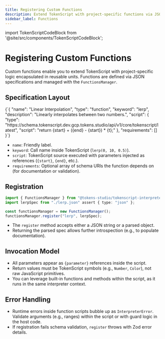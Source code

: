 ```yaml
---
title: Registering Custom Functions
description: Extend TokenScript with project-specific functions via JSON specifications.
sidebar_label: Functions
---
```


import TokenScriptCodeBlock from '@site/src/components/TokenScriptCodeBlock';

# Registering Custom Functions

Custom functions enable you to extend TokenScript with project-specific logic encapsulated in reusable units. Functions are defined via JSON specifications and managed with the `FunctionsManager`.

## Specification Layout

<TokenScriptCodeBlock mode="json" showResult={false}>
{`{
    "name": "Linear Interpolation",
    "type": "function",
    "keyword": "lerp",
    "description": "Linearly interpolates between two numbers.",
    "script": {
      "type": "https://schema.tokenscript.dev.gcp.tokens.studio/api/v1/core/tokenscript/latest",
      "script": "return {start} + ({end} - {start}) * {t};"
    },
    "requirements": []
}`}
</TokenScriptCodeBlock>

- `name`: Friendly label.
- `keyword`: Call name inside TokenScript (`lerp(0, 10, 0.5)`).
- `script`: TokenScript source executed with parameters injected as references (`{start}`, `{end}`, etc.).
- `requirements`: Optional array of schema URIs the function depends on (for documentation or validation).

## Registration

```ts
import { FunctionsManager } from "@tokens-studio/tokenscript-interpreter";
import lerpSpec from "./lerp.json" assert { type: "json" };

const functionsManager = new FunctionsManager();
functionsManager.register("lerp", lerpSpec);
```

- The `register` method accepts either a JSON string or a parsed object.
- Returning the parsed spec allows further introspection (e.g., to populate documentation).

## Invocation Model

- All parameters appear as `{parameter}` references inside the script.
- Return values must be TokenScript symbols (e.g., `Number`, `Color`), not raw JavaScript primitives.
- You can leverage built-in functions and methods within the script, as it runs in the same interpreter context.

## Error Handling

- Runtime errors inside function scripts bubble up as `InterpreterError`. Validate arguments (e.g., ranges) within the script or with guard logic in the host code.
- If registration fails schema validation, `register` throws with Zod error details.
